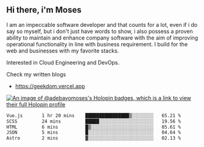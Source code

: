 ## Hi there, i'm Moses

I am an impeccable software developer and that counts for a lot, even if i do say so myself, but i don't just have words to show, i also possess a proven ability to maintain and enhance company software with the aim of improving operational functionality in line with business requirement. I build for the web and businesses with my favorite stacks.

Interested in Cloud Engineering and DevOps.

Check my written blogs
- https://geekdom.vercel.app

[![An image of @adebayomoses's Holopin badges, which is a link to view their full Holopin profile](https://holopin.me/adebayomoses)](https://holopin.io/@adebayomoses)

<!--START_SECTION:waka-->

```txt
Vue.js       1 hr 20 mins    ████████████████▒░░░░░░░░   65.21 %
SCSS         24 mins         █████░░░░░░░░░░░░░░░░░░░░   19.56 %
HTML         6 mins          █▒░░░░░░░░░░░░░░░░░░░░░░░   05.61 %
JSON         5 mins          █░░░░░░░░░░░░░░░░░░░░░░░░   04.64 %
Astro        2 mins          ▓░░░░░░░░░░░░░░░░░░░░░░░░   02.13 %
```

<!--END_SECTION:waka-->
